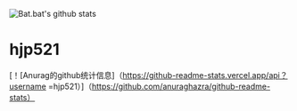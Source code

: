 ![Bat.bat's github stats](https://github-readme-stats.vercel.app/api?username=hjp521&count_private=true)
# hjp521
[！[Anurag的github统计信息]（https://github-readme-stats.vercel.app/api？username =hjp521）]（https://github.com/anuraghazra/github-readme-stats）

